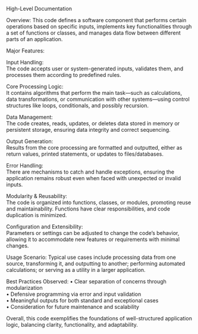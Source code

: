 High-Level Documentation

Overview:
This code defines a software component that performs certain operations based on specific inputs, implements key functionalities through a set of functions or classes, and manages data flow between different parts of an application.

Major Features:

Input Handling:  
The code accepts user or system-generated inputs, validates them, and processes them according to predefined rules.

Core Processing Logic:  
It contains algorithms that perform the main task—such as calculations, data transformations, or communication with other systems—using control structures like loops, conditionals, and possibly recursion.

Data Management:  
The code creates, reads, updates, or deletes data stored in memory or persistent storage, ensuring data integrity and correct sequencing.

Output Generation:  
Results from the core processing are formatted and outputted, either as return values, printed statements, or updates to files/databases.

Error Handling:  
There are mechanisms to catch and handle exceptions, ensuring the application remains robust even when faced with unexpected or invalid inputs.

Modularity & Reusability:  
The code is organized into functions, classes, or modules, promoting reuse and maintainability. Functions have clear responsibilities, and code duplication is minimized.

Configuration and Extensibility:  
Parameters or settings can be adjusted to change the code’s behavior, allowing it to accommodate new features or requirements with minimal changes.

Usage Scenario:
Typical use cases include processing data from one source, transforming it, and outputting to another; performing automated calculations; or serving as a utility in a larger application.

Best Practices Observed:
• Clear separation of concerns through modularization  
• Defensive programming via error and input validation  
• Meaningful outputs for both standard and exceptional cases  
• Consideration for future maintenance and scalability

Overall, this code exemplifies the foundations of well-structured application logic, balancing clarity, functionality, and adaptability.